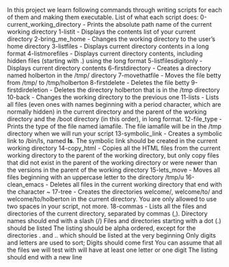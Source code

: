 In this project we learn following commands through writing scripts for each of them and making them executable.
List of what each script does:
0-current_working_directory - Prints the absolute path name of the current working directory
1-listit - Displays the contents list of your current directory
2-bring_me_home - Changes the working directory to the user’s home directory
3-listfiles - Displays current directory contents in a long format
4-listmorefiles - Displays current directory contents, including hidden files (starting with .) using the long format
5-listfilesdigitonly - Displays current directory contents
6-firstdirectory - Creates a directory named holberton in the /tmp/ directory
7-movethatfile - Moves the file betty from /tmp/ to /tmp/holberton
8-firstdelete - Deletes the file betty
9-firstdirdeletion - Deletes the directory holberton that is in the /tmp directory
10-back - Changes the working directory to the previous one
11-lists - Lists all files (even ones with names beginning with a period character, which are normally hidden) in the current directory and the parent of the working directory and the /boot directory (in this order), in long format.
12-file_type - Prints the type of the file named iamafile. The file iamafile will be in the /tmp directory when we will run your script
13-symbolic_link - Creates a symbolic link to /bin/ls, named __ls__. The symbolic link should be created in the current working directory
14-copy_html - Copies all the HTML files from the current working directory to the parent of the working directory, but only copy files that did not exist in the parent of the working directory or were newer than the versions in the parent of the working directory
15-lets_move - Moves all files beginning with an uppercase letter to the directory /tmp/u
16-clean_emacs - Deletes all files in the current working directory that end with the character ~
17-tree - Creates the directories welcome/, welcome/to/ and welcome/to/holberton in the current directory. You are only allowed to use two spaces in your script, not more.
18-commas - Lists all the files and directories of the current directory, separated by commas (,).
Directory names should end with a slash (/)
Files and directories starting with a dot (.) should be listed
The listing should be alpha ordered, except for the directories . and .. which should be listed at the very beginning
Only digits and letters are used to sort; Digits should come first
You can assume that all the files we will test with will have at least one letter or one digit
The listing should end with a new line